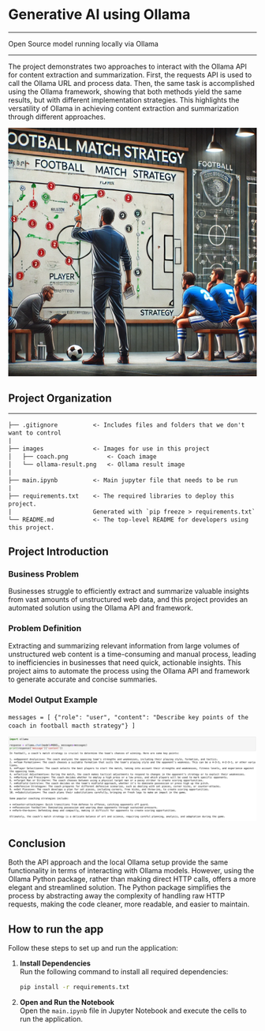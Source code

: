 # Generative AI using Ollama
***
Open Source model running locally via Ollama

***
The project demonstrates two approaches to interact with the Ollama API for content extraction and summarization. First, the requests API is used to call the Ollama URL and process data. Then, the same task is accomplished using the Ollama framework, showing that both methods yield the same results, but with different implementation strategies. This highlights the versatility of Ollama in achieving content extraction and summarization through different approaches.

![Coach](https://github.com/MihranD/Ollama-GenAI/blob/main/images/coach.png)

## Project Organization
----------------------------------------------------------------------------------------------
    ├── .gitignore          <- Includes files and folders that we don't want to control
    |
    ├── images              <- Images for use in this project
    │   ├── coach.png           <- Coach image
    │   └── ollama-result.png   <- Ollama result image
    |
    ├── main.ipynb          <- Main jupyter file that needs to be run
    |
    ├── requirements.txt    <- The required libraries to deploy this project. 
    |                       Generated with `pip freeze > requirements.txt`
    └── README.md           <- The top-level README for developers using this project.

## Project Introduction

### Business Problem

Businesses struggle to efficiently extract and summarize valuable insights from vast amounts of unstructured web data, and this project provides an automated solution using the Ollama API and framework.

### Problem Definition

Extracting and summarizing relevant information from large volumes of unstructured web content is a time-consuming and manual process, leading to inefficiencies in businesses that need quick, actionable insights. This project aims to automate the process using the Ollama API and framework to generate accurate and concise summaries.

### Model Output Example

`messages = [
    {"role": "user", "content": "Describe key points of the coach in football macth strategy"}
]`

![Ollama result](https://github.com/MihranD/Ollama-GenAI/blob/main/images/ollama-result.png)

## Conclusion

Both the API approach and the local Ollama setup provide the same functionality in terms of interacting with Ollama models. However, using the Ollama Python package, rather than making direct HTTP calls, offers a more elegant and streamlined solution. The Python package simplifies the process by abstracting away the complexity of handling raw HTTP requests, making the code cleaner, more readable, and easier to maintain.

## How to run the app

Follow these steps to set up and run the application:

1. **Install Dependencies**  
   Run the following command to install all required dependencies:  
   ```bash
   pip install -r requirements.txt
   ```

2. **Open and Run the Notebook**  
   Open the `main.ipynb` file in Jupyter Notebook and execute the cells to run the application.
